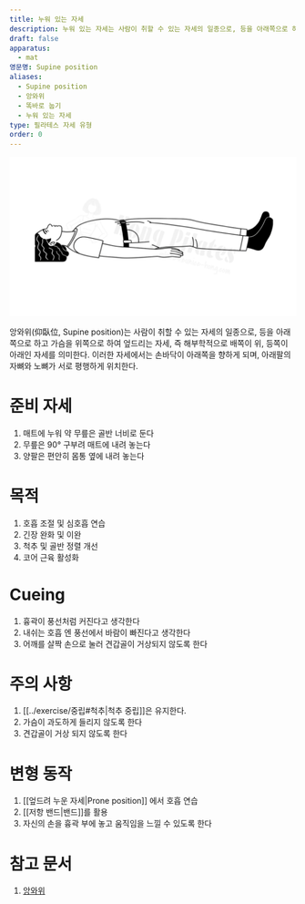 ```yaml
---
title: 누워 있는 자세
description: 누워 있는 자세는 사람이 취할 수 있는 자세의 일종으로, 등을 아래쪽으로 하고 가슴을 위쪽으로 하여 엎드리는 자세를 의미한다. 이러한 자세에서는 손바닥이 아래쪽을 향하게 되며, 아래팔의 자뼈와 노뼈가 서로 평행하게 위치한다.
draft: false
apparatus:
  - mat
영문명: Supine position
aliases:
  - Supine position
  - 앙와위
  - 똑바로 눕기
  - 누워 있는 자세
type: 필라테스 자세 유형
order: 0
---
```


![](./supine-position.png)

앙와위(仰臥位, Supine position)는 사람이 취할 수 있는 자세의 일종으로,
등을 아래쪽으로 하고 가슴을 위쪽으로 하여 엎드리는 자세, 즉 해부학적으로 배쪽이 위, 등쪽이 아래인 자세를 의미한다.
이러한 자세에서는 손바닥이 아래쪽을 향하게 되며, 아래팔의 자뼈와 노뼈가 서로 평행하게 위치한다.

# 준비 자세

1. 매트에 누워 약 무릎은 골반 너비로 둔다
2. 무릎은 90° 구부려 매트에 내려 놓는다
3. 양팔은 편안히 몸통 옆에 내려 놓는다


# 목적

1. 호흡 조절 및 심호흡 연습
2. 긴장 완화 및 이완
3. 척추 및 골반 정렬 개선
4. 코어 근육 활성화

# Cueing

1. 흉곽이 풍선처럼 커진다고 생각한다
2. 내쉬는 호흡 엔 풍선에서 바람이 빠진다고 생각한다
3. 어깨를 살짝 손으로 눌러 견갑골이 거상되지 않도록 한다

# 주의 사항

1. [[../exercise/중립#척추|척추 중립]]은 유지한다.
2. 가슴이 과도하게 들리지 않도록 한다
3. 견갑골이 거상 되지 않도록 한다

# 변형 동작

1. [[엎드려 누운 자세|Prone position]] 에서 호흡 연습
2. [[저항 밴드|밴드]]를 활용
3. 자신의 손을 흉곽 부에 놓고 움직임을 느낄 수 있도록 한다

# 참고 문서

1. [앙와위](https://ko.wikipedia.org/wiki/%EC%95%99%EC%99%80%EC%9C%84)
